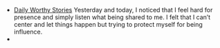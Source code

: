 - [Daily Worthy Stories](<Daily Worthy Stories.md>) Yesterday and today, I noticed that I feel hard for presence and simply listen what being shared to me. I felt that I can’t center and let things happen but trying to protect myself for being influence. 
- 
